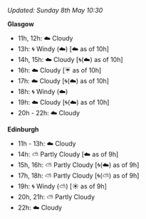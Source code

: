 *Updated: Sunday 8th May 10:30*

**Glasgow**

* 11h, 12h: :cloud: Cloudy
* 13h: :cyclone: Windy (:cloud:) [:cloud: as of 10h]
* 14h, 15h: :cloud: Cloudy [:cyclone:(:cloud:) as of 10h]
* 16h: :cloud: Cloudy [:umbrella: as of 10h]
* 17h: :cloud: Cloudy [:cyclone:(:cloud:) as of 10h]
* 18h: :cyclone: Windy (:cloud:)
* 19h: :cloud: Cloudy [:cyclone:(:cloud:) as of 10h]
* 20h - 22h: :cloud: Cloudy

**Edinburgh**

* 11h - 13h: :cloud: Cloudy
* 14h: :partly_sunny: Partly Cloudy [:cloud: as of 9h]
* 15h, 16h: :partly_sunny: Partly Cloudy [:cyclone:(:cloud:) as of 9h]
* 17h, 18h: :partly_sunny: Partly Cloudy [:cyclone:(:partly_sunny:) as of 9h]
* 19h: :cyclone: Windy (:partly_sunny:) [:sunny: as of 9h]
* 20h, 21h: :partly_sunny: Partly Cloudy
* 22h: :cloud: Cloudy
